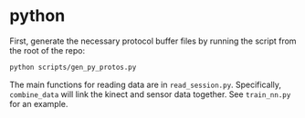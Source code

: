 # python

First, generate the necessary protocol buffer files by running the script from the root of the repo:
```bash
python scripts/gen_py_protos.py
```

The main functions for reading data are in `read_session.py`. Specifically, `combine_data` will link
the kinect and sensor data together. See `train_nn.py` for an example.
